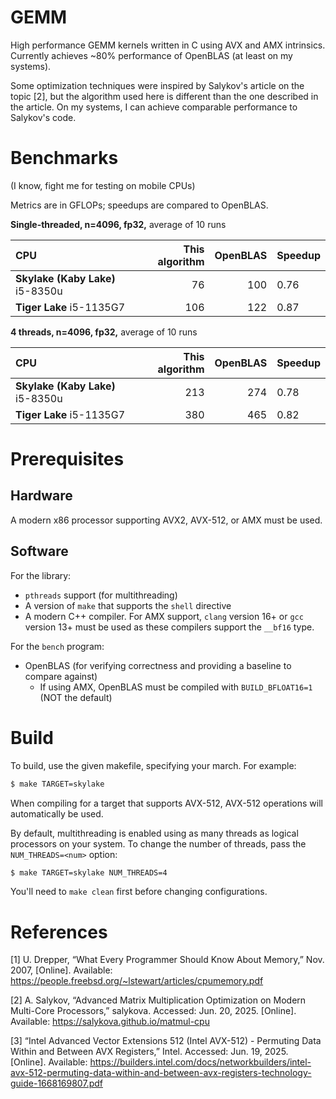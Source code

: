 # GEMM 

High performance GEMM kernels written in C using AVX and AMX
intrinsics. Currently achieves ~80% performance of OpenBLAS (at least on my
systems). 

Some optimization techniques were inspired by Salykov's article on the topic [2],
but the algorithm used here is different than the one described in the article.
On my systems, I can achieve comparable performance to Salykov's code.

# Benchmarks

(I know, fight me for testing on mobile CPUs)

Metrics are in GFLOPs; speedups are compared to OpenBLAS.

**Single-threaded, n=4096, fp32,** average of 10 runs

| CPU | This algorithm | OpenBLAS | Speedup |
|:----|---------------:|---------:|:------------------|
**Skylake (Kaby Lake)** i5-8350u | 76 | 100 | 0.76 |
**Tiger Lake** i5-1135G7 | 106 | 122 | 0.87 |

**4 threads, n=4096, fp32,** average of 10 runs

| CPU | This algorithm | OpenBLAS | Speedup |
|:----|---------------:|---------:|:------------------|
**Skylake (Kaby Lake)** i5-8350u | 213 | 274 | 0.78 |
**Tiger Lake** i5-1135G7 | 380 | 465 | 0.82 |

# Prerequisites

## Hardware

A modern x86 processor supporting AVX2, AVX-512, or AMX must be used.

## Software

For the library:

* `pthreads` support (for multithreading)
* A version of `make` that supports the `shell` directive
* A modern C++ compiler. For AMX support, `clang` version 16+ or `gcc` version
  13+ must be used as these compilers support the `__bf16` type.

For the `bench` program:

* OpenBLAS (for verifying correctness and providing a baseline to compare against)
    - If using AMX, OpenBLAS must be compiled with `BUILD_BFLOAT16=1` (NOT the
      default)

# Build

To build, use the given makefile, specifying your march. For example:

```bash
$ make TARGET=skylake
```

When compiling for a target that supports AVX-512, AVX-512 operations will 
automatically be used.

By default, multithreading is enabled using as many threads as logical
processors on your system. To change the number of threads, pass the
`NUM_THREADS=<num>` option:

```bash
$ make TARGET=skylake NUM_THREADS=4
```

You'll need to `make clean` first before changing configurations.

# References

[1] U. Drepper, “What Every Programmer Should Know About Memory,” Nov. 2007, [Online]. Available: https://people.freebsd.org/~lstewart/articles/cpumemory.pdf

[2] A. Salykov, “Advanced Matrix Multiplication Optimization on Modern Multi-Core Processors,” salykova. Accessed: Jun. 20, 2025. [Online]. Available: https://salykova.github.io/matmul-cpu

[3] “Intel Advanced Vector Extensions 512  (Intel AVX-512) - Permuting Data Within  and Between AVX Registers,” Intel. Accessed: Jun. 19, 2025. [Online]. Available: https://builders.intel.com/docs/networkbuilders/intel-avx-512-permuting-data-within-and-between-avx-registers-technology-guide-1668169807.pdf
